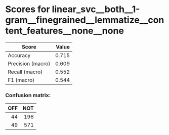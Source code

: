 # Scores for linear_svc__both__1-gram__finegrained__lemmatize__content_features__none__none
|      Score      |Value|
|-----------------|----:|
|Accuracy         |0.715|
|Precision (macro)|0.609|
|Recall (macro)   |0.552|
|F1 (macro)       |0.544|

### Confusion matrix:
|OFF|NOT|
|--:|--:|
| 44|196|
| 49|571|
